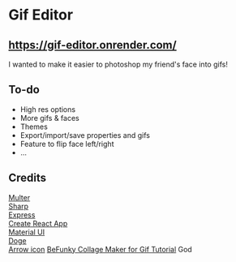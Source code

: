 # Gif Editor

## https://gif-editor.onrender.com/

I wanted to make it easier to photoshop my friend's face into gifs!

## To-do

- High res options
- More gifs & faces
- Themes
- Export/import/save properties and gifs
- Feature to flip face left/right
- ...

## Credits

[Multer](https://github.com/expressjs/multer)  
[Sharp](https://sharp.pixelplumbing.com/)  
[Express](https://expressjs.com/)  
[Create React App](https://github.com/facebook/create-react-app)  
[Material UI](https://mui.com/)  
[Doge](https://i.imgur.com/AOVMsp7b.jpg)  
[Arrow icon](https://icons8.com)
[BeFunky Collage Maker for Gif Tutorial](https://www.befunky.com/)
God
